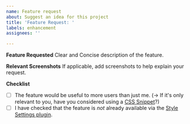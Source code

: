```yaml
---
name: Feature request
about: Suggest an idea for this project
title: 'Feature Request: '
labels: enhancement
assignees: ''

---
```


**Feature Requested**
Clear and Concise description of the feature.

**Relevant Screenshots**
If applicable, add screenshots to help explain your request.

**Checklist**
- [ ] The feature would be useful to more users than just me. (→ If it's only relevant to you, have you considered using a [CSS Snippet](https://help.obsidian.md/How+to/Add+custom+styles.md#Use+Themes+and/or+CSS+snippets)?)
- [ ] I have checked that the feature is *not* already available via the [Style Settings plugin](https://github.com/mgmeyers/obsidian-style-settings).
